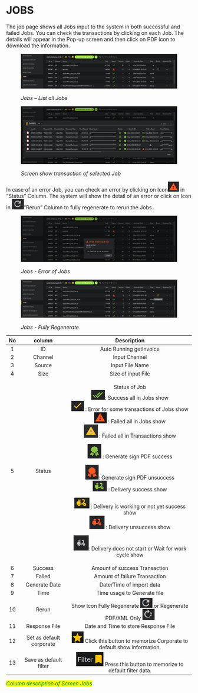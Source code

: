 # JOBS

The job page shows all Jobs input to the system in both successful and failed Jobs. You can check the transactions by clicking on each Job. The details will appear in the Pop-up screen and then click on PDF icon to download the information.

<figure><img src="../.gitbook/assets/image (64) (1).png" alt=""><figcaption><p><em>Jobs – List all Jobs</em></p></figcaption></figure>

<figure><img src="../.gitbook/assets/image (27) (1).png" alt=""><figcaption><p><em>Screen show transaction of selected Job</em></p></figcaption></figure>

In case of an error Job, you can check an error by clicking on Icon![](<../.gitbook/assets/image (20) (1).png>) in “Status” Column. The system will show the detail of an error or click on Icon in ![](<../.gitbook/assets/image (36) (1).png>)“Rerun” Column to fully regenerate to rerun the Jobs.

<figure><img src="../.gitbook/assets/image (29) (1).png" alt=""><figcaption><p><em>Jobs - Error of Jobs</em></p></figcaption></figure>

<figure><img src="../.gitbook/assets/image (96) (1).png" alt=""><figcaption><p><em>Jobs - Fully Regenerate</em></p></figcaption></figure>

|  No |          column          |                                                                                                                                                                                                                                                                                                                                                                                                                                                                                               Description                                                                                                                                                                                                                                                                                                                                                                                                                                                                                               |
| :-: | :----------------------: | :-----------------------------------------------------------------------------------------------------------------------------------------------------------------------------------------------------------------------------------------------------------------------------------------------------------------------------------------------------------------------------------------------------------------------------------------------------------------------------------------------------------------------------------------------------------------------------------------------------------------------------------------------------------------------------------------------------------------------------------------------------------------------------------------------------------------------------------------------------------------------------------------------------------------------------------------------------------------------------------------------------: |
|  1  |            ID            |                                                                                                                                                                                                                                                                                                                                                                                                                                                                                         Auto Running getInvoice                                                                                                                                                                                                                                                                                                                                                                                                                                                                                         |
|  2  |          Channel         |                                                                                                                                                                                                                                                                                                                                                                                                                                                                                              Input Channel                                                                                                                                                                                                                                                                                                                                                                                                                                                                                              |
|  3  |          Source          |                                                                                                                                                                                                                                                                                                                                                                                                                                                                                             Input File Name                                                                                                                                                                                                                                                                                                                                                                                                                                                                                             |
|  4  |           Size           |                                                                                                                                                                                                                                                                                                                                                                                                                                                                                            Size of input File                                                                                                                                                                                                                                                                                                                                                                                                                                                                                           |
|  5  |          Status          | <p>Status of Job<br> <img src="../.gitbook/assets/image (12) (1).png" alt="">: Success all in Jobs show<br><img src="../.gitbook/assets/image (87) (1).png" alt=""> : Error for some transactions of Jobs show<br><img src="../.gitbook/assets/image (73) (1).png" alt=""> : Failed all in Jobs show<br><img src="../.gitbook/assets/image (101).png" alt=""> : Failed all in Transactions show</p><p><img src="../.gitbook/assets/image (35) (1).png" alt=""> : Generate sign PDF success</p><p> <img src="../.gitbook/assets/image (11) (1).png" alt="">: Generate sign PDF unsuccess<br><img src="../.gitbook/assets/image (92) (1).png" alt=""> : Delivery success show</p><p><img src="../.gitbook/assets/image (67) (1).png" alt=""> : Delivery is working or not yet success show<br><img src="../.gitbook/assets/image (34) (1).png" alt=""> : Delivery unsuccess show</p><p> <img src="../.gitbook/assets/image (74) (1).png" alt="">: Delivery does not start or Wait for work cycle show</p> |
|  6  |          Success         |                                                                                                                                                                                                                                                                                                                                                                                                                                                                                      Amount of success Transaction                                                                                                                                                                                                                                                                                                                                                                                                                                                                                      |
|  7  |          Failed          |                                                                                                                                                                                                                                                                                                                                                                                                                                                                                      Amount of failure Transaction                                                                                                                                                                                                                                                                                                                                                                                                                                                                                      |
|  8  |       Generate Date      |                                                                                                                                                                                                                                                                                                                                                                                                                                                                                         Date/Time of import data                                                                                                                                                                                                                                                                                                                                                                                                                                                                                        |
|  9  |           Time           |                                                                                                                                                                                                                                                                                                                                                                                                                                                                                       Time usage to Generate file                                                                                                                                                                                                                                                                                                                                                                                                                                                                                       |
|  10 |           Rerun          |                                                                                                                                                                                                                                                                                                                                                                                                                          Show Icon Fully Regenerate ![](<../.gitbook/assets/image (86) (1).png>)       or Regenerate PDF/XML Only ![](<../.gitbook/assets/image (57) (1).png>)                                                                                                                                                                                                                                                                                                                                                                                                                          |
|  11 |       Response File      |                                                                                                                                                                                                                                                                                                                                                                                                                                                                                   Date and Time to store Response File                                                                                                                                                                                                                                                                                                                                                                                                                                                                                  |
|  12 | Set as default corporate |                                                                                                                                                                                                                                                                                                                                                                                                                                             ![](<../.gitbook/assets/image (39) (1).png>) Click this button to memorize Corporate to default show information.                                                                                                                                                                                                                                                                                                                                                                                                                                           |
|  13 |  Save as default filter  |                                                                                                                                                                                                                                                                                                                                                                                                                                                    ![](<../.gitbook/assets/image (46) (1).png>) Press this button to memorize to default filter data.                                                                                                                                                                                                                                                                                                                                                                                                                                                   |

_<mark style="color:green;">Column description of Screen Jobs</mark>_

